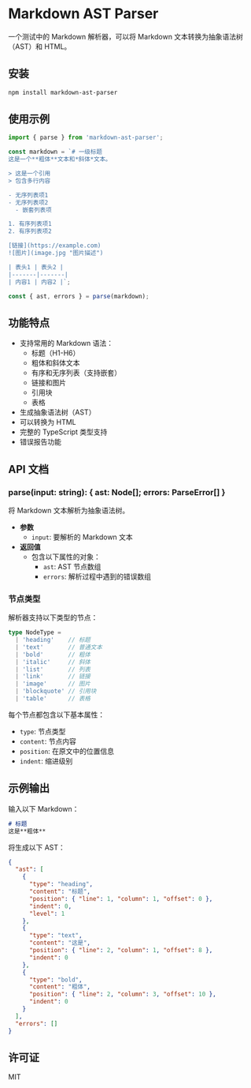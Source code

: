 # Markdown AST Parser

一个测试中的 Markdown 解析器，可以将 Markdown 文本转换为抽象语法树（AST）和 HTML。

## 安装

```bash
npm install markdown-ast-parser
```

## 使用示例

```typescript
import { parse } from 'markdown-ast-parser';

const markdown = `# 一级标题
这是一个**粗体**文本和*斜体*文本。

> 这是一个引用
> 包含多行内容

- 无序列表项1
- 无序列表项2
  - 嵌套列表项

1. 有序列表项1
2. 有序列表项2

[链接](https://example.com)
![图片](image.jpg "图片描述")

| 表头1 | 表头2 |
|-------|-------|
| 内容1 | 内容2 |`;

const { ast, errors } = parse(markdown);
```

## 功能特点

- 支持常用的 Markdown 语法：
  - 标题（H1-H6）
  - 粗体和斜体文本
  - 有序和无序列表（支持嵌套）
  - 链接和图片
  - 引用块
  - 表格
- 生成抽象语法树（AST）
- 可以转换为 HTML
- 完整的 TypeScript 类型支持
- 错误报告功能

## API 文档

### parse(input: string): { ast: Node[]; errors: ParseError[] }

将 Markdown 文本解析为抽象语法树。

- **参数**
  - `input`: 要解析的 Markdown 文本
- **返回值**
  - 包含以下属性的对象：
    - `ast`: AST 节点数组
    - `errors`: 解析过程中遇到的错误数组

### 节点类型

解析器支持以下类型的节点：

```typescript
type NodeType = 
  | 'heading'    // 标题
  | 'text'       // 普通文本
  | 'bold'       // 粗体
  | 'italic'     // 斜体
  | 'list'       // 列表
  | 'link'       // 链接
  | 'image'      // 图片
  | 'blockquote' // 引用块
  | 'table'      // 表格
```

每个节点都包含以下基本属性：
- `type`: 节点类型
- `content`: 节点内容
- `position`: 在原文中的位置信息
- `indent`: 缩进级别

## 示例输出

输入以下 Markdown：
```markdown
# 标题
这是**粗体**
```

将生成以下 AST：
```json
{
  "ast": [
    {
      "type": "heading",
      "content": "标题",
      "position": { "line": 1, "column": 1, "offset": 0 },
      "indent": 0,
      "level": 1
    },
    {
      "type": "text",
      "content": "这是",
      "position": { "line": 2, "column": 1, "offset": 8 },
      "indent": 0
    },
    {
      "type": "bold",
      "content": "粗体",
      "position": { "line": 2, "column": 3, "offset": 10 },
      "indent": 0
    }
  ],
  "errors": []
}
```

## 许可证

MIT
